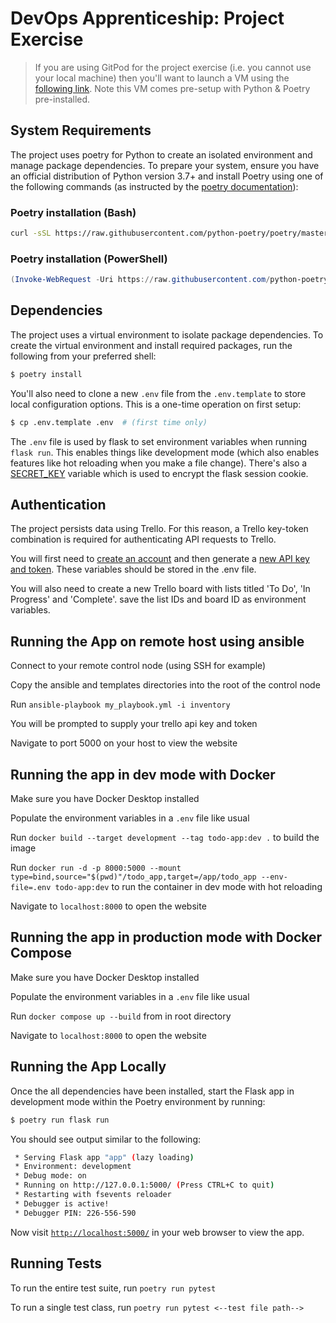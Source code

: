 # DevOps Apprenticeship: Project Exercise

> If you are using GitPod for the project exercise (i.e. you cannot use your local machine) then you'll want to launch a VM using the [following link](https://gitpod.io/#https://github.com/CorndelWithSoftwire/DevOps-Course-Starter). Note this VM comes pre-setup with Python & Poetry pre-installed.

## System Requirements

The project uses poetry for Python to create an isolated environment and manage package dependencies. To prepare your system, ensure you have an official distribution of Python version 3.7+ and install Poetry using one of the following commands (as instructed by the [poetry documentation](https://python-poetry.org/docs/#system-requirements)):

### Poetry installation (Bash)

```bash
curl -sSL https://raw.githubusercontent.com/python-poetry/poetry/master/install-poetry.py | python -
```

### Poetry installation (PowerShell)

```powershell
(Invoke-WebRequest -Uri https://raw.githubusercontent.com/python-poetry/poetry/master/install-poetry.py -UseBasicParsing).Content | python -
```

## Dependencies

The project uses a virtual environment to isolate package dependencies. To create the virtual environment and install required packages, run the following from your preferred shell:

```bash
$ poetry install
```

You'll also need to clone a new `.env` file from the `.env.template` to store local configuration options. This is a one-time operation on first setup:

```bash
$ cp .env.template .env  # (first time only)
```

The `.env` file is used by flask to set environment variables when running `flask run`. This enables things like development mode (which also enables features like hot reloading when you make a file change). There's also a [SECRET_KEY](https://flask.palletsprojects.com/en/1.1.x/config/#SECRET_KEY) variable which is used to encrypt the flask session cookie.

## Authentication

The project persists data using Trello. For this reason, a Trello key-token combination is required for authenticating API requests to Trello.

You will first need to [create an account](https://trello.com/signup) and then generate a [new API key and token](https://trello.com/app-key). These variables should be stored in the .env file.

You will also need to create a new Trello board with lists titled 'To Do', 'In Progress' and 'Complete'. save the list IDs and board ID as environment variables.

## Running the App on remote host using ansible

Connect to your remote control node (using SSH for example)

Copy the ansible and templates directories into the root of the control node

Run `ansible-playbook my_playbook.yml -i inventory`

You will be prompted to supply your trello api key and token

Navigate to port 5000 on your host to view the website

## Running the app in dev mode with Docker

Make sure you have Docker Desktop installed

Populate the environment variables in a `.env` file like usual

Run `docker build --target development --tag todo-app:dev .` to build the image

Run `docker run -d -p 8000:5000 --mount type=bind,source="$(pwd)"/todo_app,target=/app/todo_app --env-file=.env todo-app:dev` to run the container in dev mode with hot reloading

Navigate to `localhost:8000` to open the website

## Running the app in production mode with Docker Compose

Make sure you have Docker Desktop installed

Populate the environment variables in a `.env` file like usual

Run `docker compose up --build` from in root directory

Navigate to `localhost:8000` to open the website

## Running the App Locally

Once the all dependencies have been installed, start the Flask app in development mode within the Poetry environment by running:
```bash
$ poetry run flask run
```

You should see output similar to the following:
```bash
 * Serving Flask app "app" (lazy loading)
 * Environment: development
 * Debug mode: on
 * Running on http://127.0.0.1:5000/ (Press CTRL+C to quit)
 * Restarting with fsevents reloader
 * Debugger is active!
 * Debugger PIN: 226-556-590
```
Now visit [`http://localhost:5000/`](http://localhost:5000/) in your web browser to view the app.

## Running Tests

To run the entire test suite, run `poetry run pytest`

To run a single test class, run `poetry run pytest <--test file path-->`